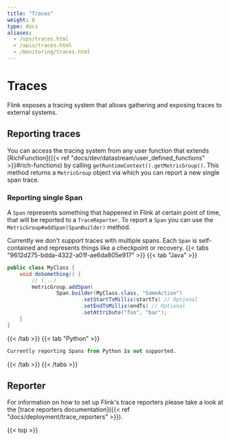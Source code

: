 ```yaml
---
title: "Traces"
weight: 6
type: docs
aliases:
  - /ops/traces.html
  - /apis/traces.html
  - /monitoring/traces.html
---
```

<!--
Licensed to the Apache Software Foundation (ASF) under one
or more contributor license agreements.  See the NOTICE file
distributed with this work for additional information
regarding copyright ownership.  The ASF licenses this file
to you under the Apache License, Version 2.0 (the
"License"); you may not use this file except in compliance
with the License.  You may obtain a copy of the License at

  http://www.apache.org/licenses/LICENSE-2.0

Unless required by applicable law or agreed to in writing,
software distributed under the License is distributed on an
"AS IS" BASIS, WITHOUT WARRANTIES OR CONDITIONS OF ANY
KIND, either express or implied.  See the License for the
specific language governing permissions and limitations
under the License.
-->

# Traces

Flink exposes a tracing system that allows gathering and exposing traces to external systems.

## Reporting traces

You can access the tracing system from any user function that extends [RichFunction]({{< ref "docs/dev/datastream/user_defined_functions" >}}#rich-functions) by calling `getRuntimeContext().getMetricGroup()`.
This method returns a `MetricGroup` object via which you can report a new single span trace.

### Reporting single Span


A `Span` represents something that happened in Flink at certain point of time, that will be reported to a `TraceReporter`.
To report a `Span` you can use the `MetricGroup#addSpan(SpanBuilder)` method.

Currently we don't support traces with multiple spans. Each `Span` is self-contained and represents things like a checkpoint or recovery.
{{< tabs "9612d275-bdda-4322-a01f-ae6da805e917" >}}
{{< tab "Java" >}}
```java
public class MyClass {
    void doSomething() {
        // (...)
        metricGroup.addSpan(
                Span.builder(MyClass.class, "SomeAction")
                        .setStartTsMillis(startTs) // Optional
                        .setEndTsMillis(endTs) // Optional
                        .setAttribute("foo", "bar");
    }
}
```
{{< /tab >}}
{{< tab "Python" >}}
```python
Currently reporting Spans from Python is not supported.
```
{{< /tab >}}
{{< /tabs >}}

## Reporter

For information on how to set up Flink's trace reporters please take a look at the [trace reporters documentation]({{< ref "docs/deployment/trace_reporters" >}}).

{{< top >}}
